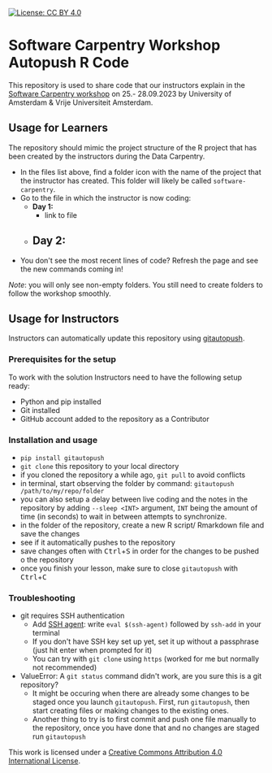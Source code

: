 [![License: CC BY 4.0](https://img.shields.io/badge/License-CC_BY_4.0-lightgrey.svg)](https://creativecommons.org/licenses/by/4.0/)

# Software Carpentry Workshop Autopush R Code

This repository is used to share code that our instructors explain in the
[Software Carpentry workshop][sc-uva] on 25.- 28.09.2023 by University of Amsterdam & Vrije Universiteit Amsterdam.

[sc-uva]: https://ubvu.github.io/2023-09-25-uvavu/



## Usage for Learners

The repository should mimic the project structure of the R project that has
been created by the instructors during the Data Carpentry.

- In the files list above, find a folder icon with the name of the project that
  the instructor has created. This folder will likely be called
  `software-carpentry`.
- Go to the file in which the instructor is now coding:
  - **Day 1:** 
    - link to file
  - **Day 2:** 
    - 
- You don't see the most recent lines of code? Refresh the page and see the new commands coming in!

*Note*: you will only see non-empty folders. You still need to create folders to follow the workshop smoothly.

## Usage for Instructors

Instructors can automatically update this repository using [gitautopush](https://pypi.org/project/gitautopush/).

### Prerequisites for the setup

To work with the solution Instructors need to have the following setup ready:
- Python and pip installed
- Git installed
- GitHub account added to the repository as a Contributor 

### Installation and usage

- `pip install gitautopush`
- `git clone` this repository to your local directory
- if you cloned the repository a while ago, `git pull` to avoid conflicts
- in terminal, start observing the folder by command: `gitautopush /path/to/my/repo/folder`
- you can also setup a delay between live coding and the notes in the
  repository by adding `--sleep <INT>` argument, `INT` being the amount of time
  (in seconds) to wait in between attempts to synchronize.
- in the folder of the repository, create a new R script/ Rmarkdown file and
  save the changes
- see if it automatically pushes to the repository
- save changes often with <kbd>Ctrl</kbd>+<kbd>S</kbd> in order for the changes
  to be pushed o the repository
- once you finish your lesson, make sure to close `gitautopush` with
  <kbd>Ctrl</kbd>+<kbd>C</kbd>

### Troubleshooting

- git requires SSH authentication
    - Add [SSH agent](https://stackoverflow.com/questions/10032461/git-keeps-asking-me-for-my-ssh-key-passphrase): write `eval $(ssh-agent)` followed by `ssh-add` in your terminal
    - If you don't have SSH key set up yet, set it up without a passphrase (just hit enter when prompted for it)
    - You can try with `git clone` using  `https` (worked for me but normally not recommended)
- ValueError: A `git status` command didn't work, are you sure this is a git repository?
    - It might be occuring when there are already some changes to be staged once you launch `gitautopush`. First, run `gitautopush`, then start creating files or making changes to the existing ones. 
    - Another thing to try is to first commit and push one file manually to the repository, once you have done that and no changes are staged run `gitautopush`

This work is licensed under a [Creative Commons Attribution 4.0 International License](https://creativecommons.org/licenses/by/4.0/).
